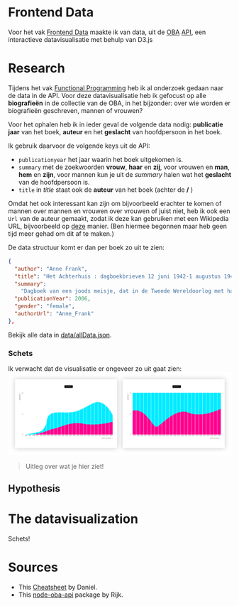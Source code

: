 # Frontend Data

Voor het vak [Frontend Data](https://github.com/cmda-tt/course-18-19/tree/master/frontend-data) maakte ik van data, uit de [OBA](https://www.oba.nl) [API](https://zoeken.oba.nl/api/v1/), een interactieve datavisualisatie met behulp van D3.js

# Research

Tijdens het vak [Functional Programming](https://github.com/cmda-tt/course-18-19/tree/master/functional-programming) heb ik al onderzoek gedaan naar de data in de API. Voor deze datavisualisatie heb ik gefocust op alle **biografieën** in de collectie van de OBA, in het bijzonder: over wie worden er biografieën geschreven, mannen of vrouwen?

Voor het ophalen heb ik in ieder geval de volgende data nodig: **publicatie jaar** van het boek, **auteur** en het **geslacht** van hoofdpersoon in het boek.

Ik gebruik daarvoor de volgende keys uit de API:

- `publicationyear` het jaar waarin het boek uitgekomen is.
- `summary` met de zoekwoorden **vrouw**, **haar** en **zij**, voor vrouwen en **man**, **hem** en **zijn**, voor mannen kun je uit de _summary_ halen wat het **geslacht** van de hoofdpersoon is.
- `title` in _title_ staat ook de **auteur** van het boek (achter de **/** )

Omdat het ook interessant kan zijn om bijvoorbeeld erachter te komen of mannen over mannen en vrouwen over vrouwen of juist niet, heb ik ook een `Url` van de auteur gemaakt, zodat ik deze kan gebruiken met een Wikipedia URL, bijvoorbeeld op [deze](https://medium.freecodecamp.org/the-ultimate-guide-to-web-scraping-with-node-js-daa2027dcd3) manier. (Ben hiermee begonnen maar heb geen tijd meer gehad om dit af te maken.)

De data structuur komt er dan per boek zo uit te zien:

```json
{
  "author": "Anne Frank",
  "title": "Het Achterhuis : dagboekbrieven 12 juni 1942-1 augustus 1944",
  "summary":
    "Dagboek van een joods meisje, dat in de Tweede Wereldoorlog met haar ouders, zusje en anderen ondergedoken is in een achterhuis op een der Amsterdamse grachten. Zij spreekt zich met grote openhartigheid uit over alles wat haar van haar 13e tot haar 15e bezighoudt",
  "publicationYear": 2006,
  "gender": "female",
  "authorUrl": "Anne_Frank"
},
```

Bekijk alle data in [data/allData.json](https://github.com/sterrevangeest/frontend-data/blob/master/data/allData.json).

<!-- So, for this datavisualization I need the following data from the API: `year` in which the book is published , `genre` of the book and `count` in genre. -->

### Schets

Ik verwacht dat de visualisatie er ongeveer zo uit gaat zien: ![sketch](img/wireframe.png)

> Uitleg over wat je hier ziet!

## Hypothesis

# The datavisualization

Schets!

# Sources

- This [Cheatsheet](https://github.com/DanielvandeVelde/functional-programming#cheatsheet) by Daniel.
- This [node-oba-api](https://github.com/rijkvanzanten/node-oba-api) package by Rijk.
